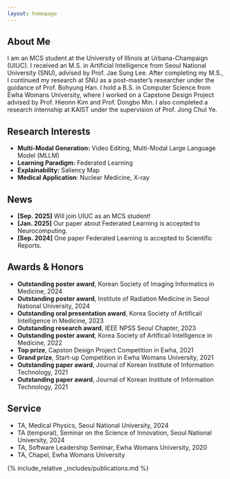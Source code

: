 ```yaml
---
layout: homepage
---
```


## About Me

I am an MCS student at the University of Illinois at Urbana-Champaign (UIUC). I received an M.S. in Artificial Intelligence from Seoul National University (SNU), advised by Prof. Jae Sung Lee. After completing my M.S., I continued my research at SNU as a post-master’s researcher under the guidance of Prof. Bohyung Han. I hold a B.S. in Computer Science from Ewha Womans University, where I worked on a Capstone Design Project advised by Prof. Hieonn Kim and Prof. Dongbo Min. I also completed a research internship at KAIST under the supervision of Prof. Jong Chul Ye.

## Research Interests

- **Multi-Modal Generation:** Video Editing, Multi-Modal Large Language Model (MLLM)
- **Learning Paradigm:** Federated Learning
- **Explainability:** Saliency Map
- **Medical Application**: Nuclear Medicine, X-ray

## News
- **[Sep. 2025]** Will join UIUC as an MCS student!
- **[Jan. 2025]** Our paper about Federated Learning is accepted to Neurocomputing.
- **[Sep. 2024]** One paper Federated Learning is accepted to Scientific Reports.

## Awards & Honors
- **Outstanding poster award**, Korean Society of Imaging Informatics in Medicine, 2024
- **Outstanding poster award**, Institute of Radiation Medicine in Seoul National University, 2024
- **Outstanding oral presentation award**, Korea Society of Artificail Intelligence in Medicine, 2023
- **Outstanding research award**, IEEE NPSS Seoul Chapter, 2023
- **Outstanding poster award**, Korea Society of Artificail Intelligence in Medicine, 2022
- **Top prize**, Capston Design Project Competition in Ewha, 2021
- **Grand prize**, Start-up Competition in Ewha Womans University, 2021
- **Outstanding paper award**, Journal of Korean Institute of Information Technology, 2021
- **Outstanding paper award**, Journal of Korean Institute of Information Technology, 2021

## Service
- TA, Medical Physics, Seoul National University, 2024
- TA (temporal), Seminar on the Science of Innovation, Seoul National University, 2024
- TA, Software Leadership Seminar, Ewha Womans University, 2020
- TA, Chapel, Ewha Womans University

{% include_relative _includes/publications.md %}

